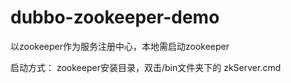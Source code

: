 # dubbo-zookeeper-demo
以zookeeper作为服务注册中心，本地需启动zookeeper

启动方式：
zookeeper安装目录，双击/bin文件夹下的 zkServer.cmd
